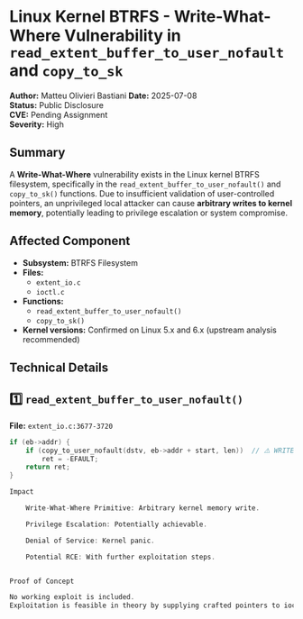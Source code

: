 # Linux Kernel BTRFS - Write-What-Where Vulnerability in `read_extent_buffer_to_user_nofault` and `copy_to_sk`

**Author:** Matteu Olivieri Bastiani 
**Date:** 2025-07-08  
**Status:** Public Disclosure  
**CVE:** Pending Assignment  
**Severity:** High



## Summary

A **Write-What-Where** vulnerability exists in the Linux kernel BTRFS filesystem, specifically in the `read_extent_buffer_to_user_nofault()` and `copy_to_sk()` functions. Due to insufficient validation of user-controlled pointers, an unprivileged local attacker can cause **arbitrary writes to kernel memory**, potentially leading to privilege escalation or system compromise.



## Affected Component

- **Subsystem:** BTRFS Filesystem
- **Files:**
  - `extent_io.c`
  - `ioctl.c`
- **Functions:**
  - `read_extent_buffer_to_user_nofault()`
  - `copy_to_sk()`
- **Kernel versions:** Confirmed on Linux 5.x and 6.x (upstream analysis recommended)



## Technical Details

## 1️⃣ `read_extent_buffer_to_user_nofault()`

**File:** `extent_io.c:3677-3720`

```c
if (eb->addr) {
    if (copy_to_user_nofault(dstv, eb->addr + start, len))  // ⚠️ WRITE-WHAT-WHERE
        ret = -EFAULT;
    return ret;
}

Impact

    Write-What-Where Primitive: Arbitrary kernel memory write.

    Privilege Escalation: Potentially achievable.

    Denial of Service: Kernel panic.

    Potential RCE: With further exploitation steps.


Proof of Concept

No working exploit is included.
Exploitation is feasible in theory by supplying crafted pointers to ioctl() interfaces.
